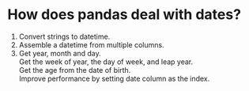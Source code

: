 # How does pandas deal with dates? 
1. Convert strings to datetime.<br/>
2. Assemble a datetime from multiple columns.<br/>
3. Get year, month and day.<br/>
Get the week of year, the day of week, and leap year.<br/>
Get the age from the date of birth.<br/>
Improve performance by setting date column as the index.<br/>
